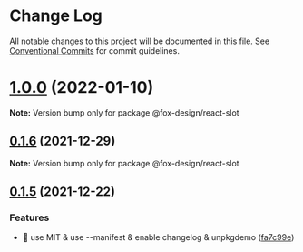 # Change Log

All notable changes to this project will be documented in this file.
See [Conventional Commits](https://conventionalcommits.org) for commit guidelines.

# [1.0.0](https://github.com/foxpage/foxpage-component-react/compare/@fox-design/react-slot@0.1.6...@fox-design/react-slot@1.0.0) (2022-01-10)

**Note:** Version bump only for package @fox-design/react-slot





## [0.1.6](https://github.com/foxfamily/foxpage-component-react/compare/@fox-design/react-slot@0.1.5...@fox-design/react-slot@0.1.6) (2021-12-29)

**Note:** Version bump only for package @fox-design/react-slot





## [0.1.5](https://github.com/foxfamily/foxpage-component-react/compare/@fox-design/react-slot@0.1.4...@fox-design/react-slot@0.1.5) (2021-12-22)


### Features

* 🎸 use MIT & use --manifest & enable changelog & unpkgdemo ([fa7c99e](https://github.com/foxfamily/foxpage-component-react/commit/fa7c99ee497cb0a84aacaa8d97fa57c5a231d9fe))
